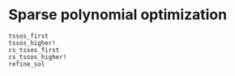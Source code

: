 # Sparse polynomial optimization

```@docs
tssos_first
tssos_higher!
cs_tssos_first
cs_tssos_higher!
refine_sol
```

